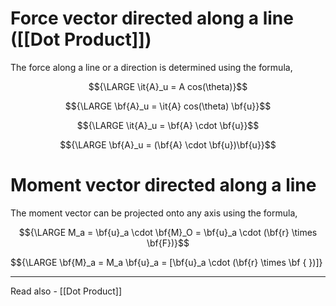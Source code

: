 # Force vector directed along a line ([[Dot Product]])

The force along a line or a direction is determined using the formula,

$${\LARGE \it{A}_u = A cos(\theta)}$$

$${\LARGE \bf{A}_u = \it{A} cos(\theta) \bf{u}}$$

$${\LARGE \it{A}_u = \bf{A} \cdot \bf{u}}$$

$${\LARGE \bf{A}_u = (\bf{A} \cdot \bf{u})\bf{u}}$$

# Moment vector directed along a line

The moment vector can be projected onto any axis using the formula,

$${\LARGE M_a = \bf{u}_a \cdot \bf{M}_O = \bf{u}_a \cdot (\bf{r} \times \bf{F})}$$

$${\LARGE \bf{M}_a = M_a \bf{u}_a = [\bf{u}_a \cdot (\bf{r} \times \bf { })]}



---
Read also - [[Dot Product]]